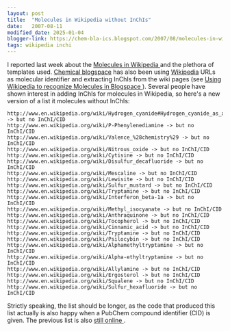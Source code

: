 ```yaml
---
layout: post
title:  "Molecules in Wikipedia without InChIs"
date:   2007-08-11
modified_date: 2025-01-04
blogger-link: https://chem-bla-ics.blogspot.com/2007/08/molecules-in-wikipedia-without-inchis.html
tags: wikipedia inchi
---
```


I reported last week about the [Molecules in Wikipedia <i class="fa-solid fa-recycle fa-xs"></i>](https://chem-bla-ics.linkedchemistry.info/2007/08/02/molecules-in-wikipedia.html)
and the plethora of templates used. [Chemical blogspace](http://cb.openmolecules.net/) has also been using
[Wikipedia](http://en.wikipedia.org/) URLs as molecular identifier and extracting InChIs from the wiki pages (see
[Using Wikipedia to recognize Molecules in Blogspace <i class="fa-solid fa-recycle fa-xs"></i>](https://chem-bla-ics.linkedchemistry.info/2007/06/19/using-wikipedia-to-recognize-molecules.html)).
Several people have shown interest in adding InChIs for molecules in Wikipedia, so here's a new version of a
list it molecules without InChIs:

```
http://www.en.wikipedia.org/wiki/Hydrogen_cyanide#Hydrogen_cyanide_as_a_chemical_weapon -> but no InChI/CID
http://www.en.wikipedia.org/wiki/P-Phenylenediamine -> but no InChI/CID
http://www.en.wikipedia.org/wiki/Valence_%28chemistry%29 -> but no InChI/CID
http://www.en.wikipedia.org/wiki/Nitrous_oxide -> but no InChI/CID
http://www.en.wikipedia.org/wiki/Cytisine -> but no InChI/CID
http://www.en.wikipedia.org/wiki/Disulfur_decafluoride -> but no InChI/CID
http://www.en.wikipedia.org/wiki/Mescaline -> but no InChI/CID
http://www.en.wikipedia.org/wiki/Lewisite -> but no InChI/CID
http://www.en.wikipedia.org/wiki/Sulfur_mustard -> but no InChI/CID
http://www.en.wikipedia.org/wiki/Tryptamine -> but no InChI/CID
http://www.en.wikipedia.org/wiki/Interferon_beta-1a -> but no InChI/CID
http://www.en.wikipedia.org/wiki/Methyl_isocyanate -> but no InChI/CID
http://www.en.wikipedia.org/wiki/Anthraquinone -> but no InChI/CID
http://www.en.wikipedia.org/wiki/Tocopherol -> but no InChI/CID
http://www.en.wikipedia.org/wiki/Cinnamic_acid -> but no InChI/CID
http://www.en.wikipedia.org/wiki/Tryptamine -> but no InChI/CID
http://www.en.wikipedia.org/wiki/Psilocybin -> but no InChI/CID
http://www.en.wikipedia.org/wiki/Alphamethyltryptamine -> but no InChI/CID
http://www.en.wikipedia.org/wiki/Alpha-ethyltryptamine -> but no InChI/CID
http://www.en.wikipedia.org/wiki/Allylamine -> but no InChI/CID
http://www.en.wikipedia.org/wiki/Ergosterol -> but no InChI/CID
http://www.en.wikipedia.org/wiki/Squalene -> but no InChI/CID
http://www.en.wikipedia.org/wiki/Sulfur_hexafluoride -> but no InChI/CID
```

Strictly speaking, the list should be longer, as the code that produced this list actually is also happy
when a PubChem compound identifier (CID) is given. The previous list is also
[still online <i class="fa-solid fa-recycle fa-xs"></i>](https://chem-bla-ics.linkedchemistry.info/2007/06/19/using-wikipedia-to-recognize-molecules.html).

